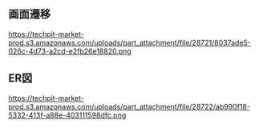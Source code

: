 ## 画面遷移
https://techpit-market-prod.s3.amazonaws.com/uploads/part_attachment/file/28721/8037ade5-026c-4d73-a2cd-e2fb26e18820.png

## ER図
https://techpit-market-prod.s3.amazonaws.com/uploads/part_attachment/file/28722/ab990f18-5332-413f-a88e-403111598dfc.png
